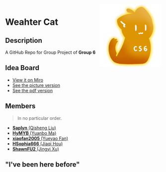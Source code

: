 <img src="assets\CS6_Icon.png" align=right />

# Weahter Cat

## Description

A GitHub Repo for Group Project of **Group 6**

## Idea Board

- [View it on Miro](https://miro.com/app/board/uXjVPKqB378=/?share_link_id=454153821692)
- [See the picture version](assets/idea_board-pic.jpg)
- [See the pdf version](assets/idea_board.pdf)

## Members

> In no particular order.

- [**Saplyn** (Qisheng Liu)](https://github.com/Saplyn)
- [**HyMYB** (Yuanbo Ma)](https://github.com/HyMYB)
- [**xiaofan2005** (Yueyao Fan)](https://github.com/xiaofan2005)
- [**HSophia666** (Jiaqi Hou)](https://github.com/HSophia666)
- [**ShawnFU2** (Jingyi Xu)](https://github.com/ShawnFU2)

## "I've been here before"
